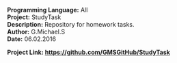 <b>Programming Language:</b> All <br>
<b>Project:</b> StudyTask <br>
<b>Description:</b> Repository for homework tasks. <br> 
<b>Author:</b> G.Michael.S <br>
<b>Date:</b> 06.02.2016 <br>

<b>Project Link: https://github.com/GMSGitHub/StudyTask </b>
